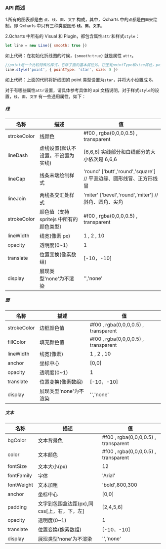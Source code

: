 ### API 简述

1.所有的图表都是由 `点`、`线`、`面`、`文字` 构成，其中，Qcharts 中的`点`都是由`面`来绘制。即 Qcharts 中只有三种类型图形 <b>`线`、`面`、`文字`</b>。

2.Qcharts 中所有的 Visual 和 Plugin，都包含属性`attr`和样式`style`：

```javascript
let line = new Line({ smooth: true })
```

如上代码：在初始化折线图的时候，`{smooth:true}` 就是属性 `attr`。

```javascript
//point是一个比较特殊的样式，它除了面的基本属性外，它还有pointType和size属性，point是由Symbol插件来完成渲染的,详情查看 Plugin → Symbol
line.style('point', { pointType: 'star', size: 8 })
```

如上代码：上面的代码将折线图的 point 类型设置为`star`，并将大小设置成 8。

对于有哪些属性`attr`设置，请具体参考具体的 api 文档说明，对于样式`style`的设置，`线`、`面`、`文字` 有一些通用属性，如下：

##### 线

| 名称        | 描述                                     | 值                                                                  |
| ----------- | ---------------------------------------- | ------------------------------------------------------------------- |
| strokeColor | 线颜色                                   | #f00 , rgba(0,0,0,0.5) , transparent                                |
| lineDash    | 虚线设置(默认不设置，不设置为实线)       | [6,6,6] 实线部分和白线部分的大小依次是 6,6,6                        |
| lineCap     | 线条末端绘制样式                         | 'round' ['butt','round','square'] // 平直边缘、圆形线冒、正方形线冒 |
| lineJoin    | 两线条交汇处样式                         | 'miter' ['bevel','round','miter'] //斜角、圆角、尖角                |
| strokeColor | 颜色值（支持 spritejs 中所有的颜色类型） | #f00 , rgba(0,0,0,0.5) , transparent                                |
| lineWidth   | 线宽(像素 px)                            | 1 , 2 , 10                                                          |
| opacity     | 透明度(0~1)                              | 1                                                                   |
| translate   | 位置变换(像素数组)                       | [-10，-10]                                                          |
| display     | 展现类型'none'为不渲染                   | '','none'                                                           |

##### 面

| 名称        | 描述                   | 值                                   |
| ----------- | ---------------------- | ------------------------------------ |
| strokeColor | 边框颜色值             | #f00 , rgba(0,0,0,0.5) , transparent |
| fillColor   | 填充颜色值             | #f00 , rgba(0,0,0,0.5) , transparent |
| lineWidth   | 线宽(像素)             | 1 , 2 , 10                           |
| anchor      | 坐标中心               | [0,0]                                |
| opacity     | 透明度(0~1)            | 1                                    |
| translate   | 位置变换(像素数组)     | [-10，-10]                           |
| display     | 展现类型'none'为不渲染 | '','none'                            |

##### 文本

| 名称       | 描述                                        | 值                                   |
| ---------- | ------------------------------------------- | ------------------------------------ |
| bgColor    | 文本背景色                                  | #f00 , rgba(0,0,0,0.5) , transparent |
| color      | 文本颜色                                    | #f00 , rgba(0,0,0,0.5) , transparent |
| fontSize   | 文本大小(px)                                | 12                                   |
| fontFamily | 字体                                        | 'Arial'                              |
| fontWeight | 文本加粗                                    | 'bold',800,300                       |
| anchor     | 坐标中心                                    | [0,0]                                |
| padding    | 文字到包围盒边距(px),同 css[上，右，下，左] | [2,4,5,6]                            |
| opacity    | 透明度(0~1)                                 | 1                                    |
| translate  | 位置变换(像素数组)                          | [-10，-10]                           |
| display    | 展现类型'none'为不渲染                      | '','none'                            |
